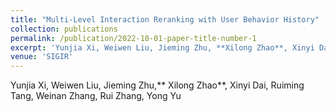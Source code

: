 ```yaml
---
title: "Multi-Level Interaction Reranking with User Behavior History"
collection: publications
permalink: /publication/2022-10-01-paper-title-number-1
excerpt: 'Yunjia Xi, Weiwen Liu, Jieming Zhu, **Xilong Zhao**, Xinyi Dai, Ruiming Tang, Weinan Zhang, Rui Zhang, Yong Yu'
venue: 'SIGIR'
---
```

Yunjia Xi, Weiwen Liu, Jieming Zhu,** Xilong Zhao**, Xinyi Dai, Ruiming Tang, Weinan Zhang, Rui Zhang, Yong Yu

